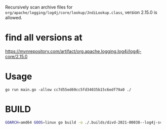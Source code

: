 Recursively scan archive files for `org/apache/logging/log4j/core/lookup/JndiLookup.class`, version 2.15.0 is allowed.

# find all versions at
https://mvnrepository.com/artifact/org.apache.logging.log4j/log4j-core/2.15.0

# Usage
```
go run main.go -allow cc7d55ed69cc5fd34035b15c6edf79a0 ./
```


# BUILD
```sh
GOARCH=amd64 GOOS=linux go build -o ./.builds/divd-2021-00038--log4j-scanner-amd64-linux ./main.go
```

